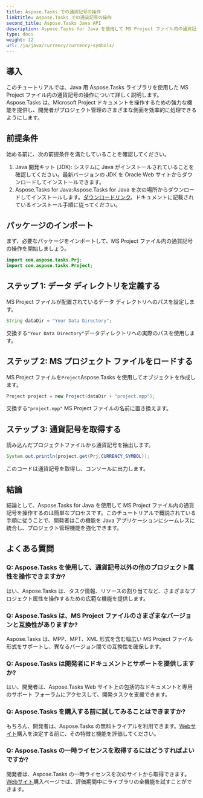 ```yaml
---
title: Aspose.Tasks での通貨記号の操作
linktitle: Aspose.Tasks での通貨記号の操作
second_title: Aspose.Tasks Java API
description: Aspose.Tasks for Java を使用して MS Project ファイル内の通貨記号を操作する方法を学びます。効率的なプロジェクト管理のための簡単なステップ。
type: docs
weight: 12
url: /ja/java/currency/currency-symbols/
---
```

## 導入
このチュートリアルでは、Java 用 Aspose.Tasks ライブラリを使用した MS Project ファイル内の通貨記号の操作について詳しく説明します。 Aspose.Tasks は、Microsoft Project ドキュメントを操作するための強力な機能を提供し、開発者がプロジェクト管理のさまざまな側面を効率的に処理できるようにします。
## 前提条件
始める前に、次の前提条件を満たしていることを確認してください。
1. Java 開発キット (JDK): システムに Java がインストールされていることを確認してください。最新バージョンの JDK を Oracle Web サイトからダウンロードしてインストールできます。
2.  Aspose.Tasks for Java:Aspose.Tasks for Java を次の場所からダウンロードしてインストールします。[ダウンロードリンク](https://releases.aspose.com/tasks/java/)。ドキュメントに記載されているインストール手順に従ってください。

## パッケージのインポート
まず、必要なパッケージをインポートして、MS Project ファイル内の通貨記号の操作を開始しましょう。
```java
import com.aspose.tasks.Prj;
import com.aspose.tasks.Project;
```

## ステップ 1: データ ディレクトリを定義する
MS Project ファイルが配置されているデータ ディレクトリへのパスを設定します。
```java
String dataDir = "Your Data Directory";
```
交換する`"Your Data Directory"`データディレクトリへの実際のパスを使用します。
## ステップ 2: MS プロジェクト ファイルをロードする
 MS Project ファイルを`Project`Aspose.Tasks を使用してオブジェクトを作成します。
```java
Project project = new Project(dataDir + "project.mpp");
```
交換する`"project.mpp"` MS Project ファイルの名前に置き換えます。
## ステップ 3: 通貨記号を取得する
読み込んだプロジェクトファイルから通貨記号を抽出します。
```java
System.out.println(project.get(Prj.CURRENCY_SYMBOL));
```
このコードは通貨記号を取得し、コンソールに出力します。

## 結論
結論として、Aspose.Tasks for Java を使用して MS Project ファイル内の通貨記号を操作するのは簡単なプロセスです。このチュートリアルで概説されている手順に従うことで、開発者はこの機能を Java アプリケーションにシームレスに統合し、プロジェクト管理機能を強化できます。
## よくある質問
### Q: Aspose.Tasks を使用して、通貨記号以外の他のプロジェクト属性を操作できますか?
はい、Aspose.Tasks は、タスク情報、リソースの割り当てなど、さまざまなプロジェクト属性を操作するための広範な機能を提供します。
### Q: Aspose.Tasks は、MS Project ファイルのさまざまなバージョンと互換性がありますか?
Aspose.Tasks は、MPP、MPT、XML 形式を含む幅広い MS Project ファイル形式をサポートし、異なるバージョン間での互換性を確保します。
### Q: Aspose.Tasks は開発者にドキュメントとサポートを提供しますか?
はい、開発者は、Aspose.Tasks Web サイト上の包括的なドキュメントと専用のサポート フォーラムにアクセスして、開発タスクを支援できます。
### Q: Aspose.Tasks を購入する前に試してみることはできますか?
もちろん、開発者は、Aspose.Tasks の無料トライアルを利用できます。[Webサイト](https://purchase.aspose.com/buy)購入を決定する前に、その特徴と機能を評価してください。
### Q: Aspose.Tasks の一時ライセンスを取得するにはどうすればよいですか?
開発者は、Aspose.Tasks の一時ライセンスを次のサイトから取得できます。[Webサイト](https://purchase.aspose.com/temporary-license/)購入ページでは、評価期間中にライブラリの全機能を試すことができます。